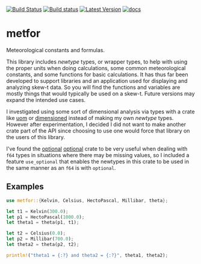 [![Build Status](https://travis-ci.org/rnleach/metfor.svg?branch=master)](https://travis-ci.org/rnleach/metfor)
[![Build status](https://ci.appveyor.com/api/projects/status/aqsy0e5n90mw3lwh/branch/master?svg=true)](https://ci.appveyor.com/project/rnleach/metfor/branch/master)
[![Latest Version](https://img.shields.io/crates/v/metfor.svg)](https://crates.io/crates/metfor)
[![docs](https://docs.rs/metfor/badge.svg)](https://docs.rs/metfor)

# metfor


Meteorological constants and formulas.

This library includes _newtype_ types, or wrapper types, to help with using the proper units when
doing calculations, some common meteorological constants, and some functions for basic calculations.
It has thus far been developed to support libraries and an application used for displaying and
analyzing skew-t data. So you will find the functions and variables are mostly things that would
typically be used on a skew-t. Future versions may expand the intended use cases.

I investigated using some sort of dimensional analysis via types with a crate like [uom][uom] or
[dimensioned][dimensioned] instead of making my own _newtype_ types. However after experimentation,
I decided I did not want to make another crate part of the API since choosing to use one would force
that library on the users of this library.

I've found the [optional] [optional] crate to be very useful when dealing with `f64` types in
situations where there may be missing values, so I included a feature `use_optional` that enables
the newtypes in this crate to be used in the same manner as an `f64` is with `optional`.

[uom]: https://crates.io/crates/uom
[dimensioned]: https://crates.io/crates/dimensioned
[optional]: https://crates.io/crates/optional

## Examples
```rust
use metfor::{Kelvin, Celsius, HectoPascal, Millibar, theta};

let t1 = Kelvin(300.0);
let p1 = HectoPascal(1000.0);
let theta1 = theta(p1, t1);

let t2 = Celsius(0.0);
let p2 = Millibar(700.0);
let theta2 = theta(p2, t2);

println!("theta1 = {:?} and theta2 = {:?}", theta1, theta2);

```

